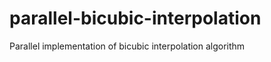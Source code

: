 parallel-bicubic-interpolation
==============================

Parallel implementation of bicubic interpolation algorithm 